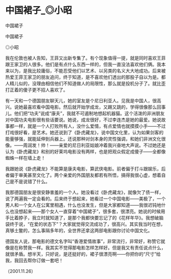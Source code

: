 # 中国裙子_◎小昭

中国裙子

中国裙子

◎小昭

我在伦敦也被人告知，王菲又出新专集了。有个现象值得一提，就是同时喜欢王菲跟王家卫的人很多。他们是有点什么东西一样的，但我一直没法喜欢他们俩。我本来以为，是我比较庸俗，不能忍受他们以艺术、以另类的名义大大地成功。后来被热爱王菲王家卫的朋友追问，终于知道，是不喜欢他们透出的那股子自以为是。都人精儿似的，没理由相信他们不知道做人的局限性，那么就是投机分子了。就比歪打正着的傻子更不招人喜欢了。

有一天和一个德国朋友聊天儿，她的室友是个尼日利亚人。见我是中国人，很高兴。说她最喜欢看中国电影。然后就开始学成龙，又踢又跳的，学得很像那么回事儿。他们把“功夫”说成“康夫”，我就不可遏制地想起机器猫。这个活泼的非洲朋友对中国功夫电影很有些话要说。她说，成龙很好，不过李连杰是她的最爱。她说故事都一样，就是一个人打败所有人，没什么爱情，有点爱情也就摸摸小手——不过打戏很好看，是艺术。她还说到了《卧虎藏龙》，说中国文化里，认为如果剑客的能量够强，就能延伸到兵器上。还说那种对剑本身的灵性强调，和她们非洲文化很像。——周润发！帅！——亲爱的尼日利亚姑娘冲着我兴奋地大声说。不过她还是认为《卧虎藏龙》和别的好莱坞电影没有两样，也是把观众假定成傻子——全都像蜘蛛一样在墙上走！

我跟她说《卧虎藏龙》不能算是康夫电影，算武侠电影。前者偏于打斗跟娱乐，后者偏于审美甚至文化了。两个亲爱的外国朋友都若有所悟，搞得我很心虚，想着自己是不是说错了什么。

我那德国朋友是很安静害羞的一个人。她没看过《卧虎藏龙》，就像欠了债一样，说了两遍我一定会看的。后来终于想起来，她看过一个中国电影——美极了，一个男人和一个女人在公寓里相遇，什么也没发生，但是大家都知道——我很迟钝地什么也没想起来——那个女人一直穿着“中国裙子”，很多套，很漂亮。她说的时候用手比着脖子，我立时就知道了，是那个我都快要忘记了的《花样年华》。我想破脑袋终于说，“在爱的状态下”？大家就觉得交流成功了，很高兴。其实我当时在想，真够土鳖的，怎么事隔多年的，全世界还拿这两部电影跟你讨论中国文化。

德国友人说，那电影的德文名字叫“香港爱情故事”，非常流行，非常好，称赞它就像是在称赞我一样。我其实不觉得那电影怎样怎样好。但是我又有责任说点什么，就很矛盾。想半天，只好说，是还挺好的，裙子很漂亮啊——你把你的“尺寸”给我，我回去帮你订做一套吧！

（2001.11.26）